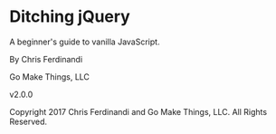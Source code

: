 
# Ditching jQuery
A beginner's guide to vanilla JavaScript.

By Chris Ferdinandi

Go Make Things, LLC

v2.0.0

Copyright 2017 Chris Ferdinandi and Go Make Things, LLC. All Rights Reserved.